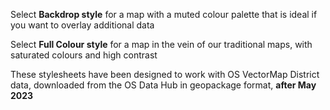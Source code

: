 Select **Backdrop style** for a map with a muted colour palette that is ideal if you want to overlay additional data 

Select **Full Colour style** for a map in the vein of our traditional maps, with saturated colours and high contrast

These stylesheets have been designed to work with OS VectorMap District data, downloaded from the OS Data Hub in geopackage format, **after May 2023**
